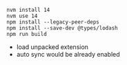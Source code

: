 ```
nvm install 14
nvm use 14
npm install --legacy-peer-deps
npm install --save-dev @types/lodash
npm run build
```

- load unpacked extension
- auto sync would be already enabled

